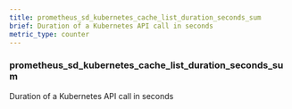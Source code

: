 ```yaml
---
title: prometheus_sd_kubernetes_cache_list_duration_seconds_sum
brief: Duration of a Kubernetes API call in seconds
metric_type: counter
---
```

### prometheus_sd_kubernetes_cache_list_duration_seconds_sum

Duration of a Kubernetes API call in seconds